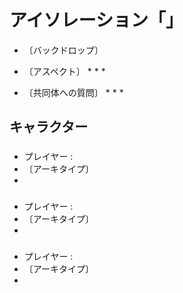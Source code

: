 # アイソレーション「」

* 〔バックドロップ〕

* 〔アスペクト〕
  * 
  * 
  * 

* 〔共同体への質問〕
  * 
  * 
  * 

## キャラクター

### 

* プレイヤー : 
* 〔アーキタイプ〕 
* 

### 

* プレイヤー : 
* 〔アーキタイプ〕 
* 

### 

* プレイヤー : 
* 〔アーキタイプ〕 
* 